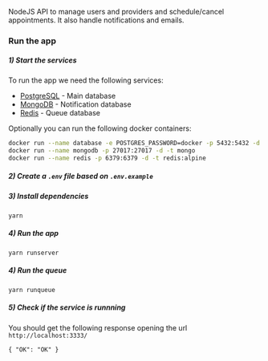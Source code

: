 NodeJS API to manage users and providers and schedule/cancel appointments. It also handle notifications and emails.

### Run the app

##### 1) Start the services

To run the app we need the following services:

- [PostgreSQL](https://www.postgresql.org/) - Main database
- [MongoDB](https://www.mongodb.com/) - Notification database
- [Redis](https://redis.io/) - Queue database

Optionally you can run the following docker containers:

```bash
docker run --name database -e POSTGRES_PASSWORD=docker -p 5432:5432 -d postgres
docker run --name mongodb -p 27017:27017 -d -t mongo
docker run --name redis -p 6379:6379 -d -t redis:alpine
```

##### 2) Create a `.env` file based on `.env.example`

##### 3) Install dependencies

```
yarn
```

##### 4) Run the app

```
yarn runserver
```

##### 4) Run the queue

```
yarn runqueue
```

##### 5) Check if the service is runnning

You should get the following response opening the url `http://localhost:3333/`

```
{ "OK": "OK" }
```
